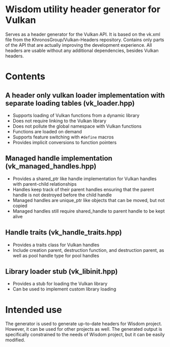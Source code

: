 # Wisdom utility header generator for Vulkan

Serves as a header generator for the Vulkan API. It is based on the vk.xml file from the KhronosGroup/Vulkan-Headers repository.
Contains only parts of the API that are actually improving the development experience. All headers are usable without any additional dependencies, besides Vulkan headers.


# Contents

## A header only vulkan loader implementation with separate loading tables (vk_loader.hpp)
- Supports loading of Vulkan functions from a dynamic library
- Does not require linking to the Vulkan library
- Does not pollute the global namespace with Vulkan functions
- Functions are loaded on demand
- Supports feature switching with `#define` macros
- Provides implicit conversions to function pointers

## Managed handle implementation (vk_managed_handles.hpp) 
- Provides a shared_ptr like handle implementation for Vulkan handles with parent-child relationships
- Handles keep track of their parent handles ensuring that the parent handle is not destroyed before the child handle
- Managed handles are unique_ptr like objects that can be moved, but not copied
- Managed handles still require shared_handle to parent handle to be kept alive

## Handle traits (vk_handle_traits.hpp)
- Provides a traits class for Vulkan handles
- Include creation parent, destruction function, and destruction parent, as well as pool handle type for pool handles

## Library loader stub (vk_libinit.hpp)
- Provides a stub for loading the Vulkan library
- Can be used to implement custom library loading

# Intended use

The generator is used to generate up-to-date headers for Wisdom project. However, it can be used for other projects as well. 
The generated output is specifically constrained to the needs of Wisdom project, but it can be easily modified.
